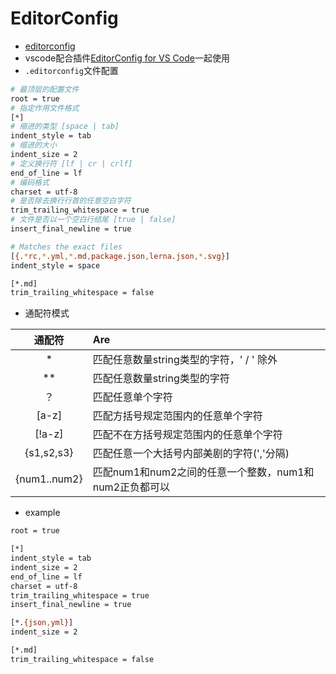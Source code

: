 # EditorConfig

- [editorconfig](https://editorconfig.org/)
- vscode配合插件[EditorConfig for VS Code](https://marketplace.visualstudio.com/items?itemName=EditorConfig.EditorConfig)一起使用
- `.editorconfig`文件配置

<CodeBlock>

```bash
# 最顶层的配置文件
root = true
# 指定作用文件格式
[*]
# 缩进的类型 [space | tab]
indent_style = tab
# 缩进的大小
indent_size = 2
# 定义换行符 [lf | cr | crlf]
end_of_line = lf
# 编码格式
charset = utf-8
# 是否除去换行行首的任意空白字符
trim_trailing_whitespace = true
# 文件是否以一个空白行结尾 [true | false]
insert_final_newline = true

# Matches the exact files
[{.*rc,*.yml,*.md,package.json,lerna.json,*.svg}]
indent_style = space

[*.md]
trim_trailing_whitespace = false
```

</CodeBlock>

- 通配符模式

| 通配符        | Are           |
| :----------: |:-------------|
| *     | 匹配任意数量string类型的字符，' / ' 除外 |
| **     | 匹配任意数量string类型的字符 |
| ？    | 匹配任意单个字符 |
| [a-z]    | 匹配方括号规定范围内的任意单个字符 |
| [!a-z]    | 匹配不在方括号规定范围内的任意单个字符 |
| {s1,s2,s3}  | 匹配任意一个大括号内部美剧的字符(','分隔) |
| {num1..num2}  | 匹配num1和num2之间的任意一个整数，num1和num2正负都可以 |

- example

```bash
root = true

[*]
indent_style = tab
indent_size = 2
end_of_line = lf
charset = utf-8
trim_trailing_whitespace = true
insert_final_newline = true

[*.{json,yml}]
indent_size = 2

[*.md]
trim_trailing_whitespace = false
```
